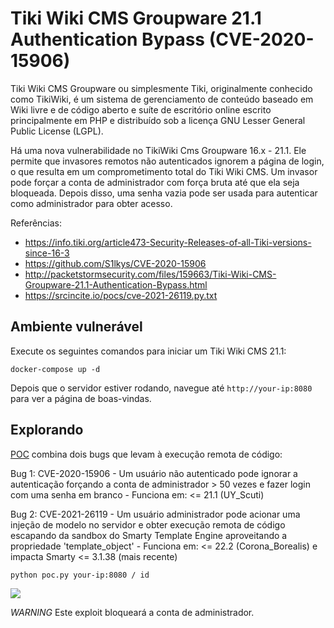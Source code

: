 # Tiki Wiki CMS Groupware 21.1 Authentication Bypass (CVE-2020-15906)

Tiki Wiki CMS Groupware ou simplesmente Tiki, originalmente conhecido como TikiWiki, é um sistema de gerenciamento de conteúdo baseado em Wiki livre e de código aberto e suíte de escritório online escrito principalmente em PHP e distribuído sob a licença GNU Lesser General Public License (LGPL).

Há uma nova vulnerabilidade no TikiWiki Cms Groupware 16.x - 21.1. Ele permite que invasores remotos não autenticados ignorem a página de login, o que resulta em um comprometimento total do Tiki Wiki CMS. Um invasor pode forçar a conta de administrador com força bruta até que ela seja bloqueada. Depois disso, uma senha vazia pode ser usada para autenticar como administrador para obter acesso.

Referências:

- https://info.tiki.org/article473-Security-Releases-of-all-Tiki-versions-since-16-3
- https://github.com/S1lkys/CVE-2020-15906
- http://packetstormsecurity.com/files/159663/Tiki-Wiki-CMS-Groupware-21.1-Authentication-Bypass.html
- https://srcincite.io/pocs/cve-2021-26119.py.txt

## Ambiente vulnerável

Execute os seguintes comandos para iniciar um Tiki Wiki CMS 21.1:

```
docker-compose up -d
```

Depois que o servidor estiver rodando, navegue até `http://your-ip:8080` para ver a página de boas-vindas.

## Explorando

[POC](https://srcincite.io/pocs/cve-2021-26119.py.txt) combina dois bugs que levam à execução remota de código:

Bug 1: CVE-2020-15906 - Um usuário não autenticado pode ignorar a autenticação forçando a conta de administrador > 50 vezes e fazer login com uma senha em branco - Funciona em: <= 21.1 (UY_Scuti)

Bug 2: CVE-2021-26119 - Um usuário administrador pode acionar uma injeção de modelo no servidor e obter execução remota de código escapando da sandbox do Smarty Template Engine aproveitando a propriedade 'template_object' - Funciona em: <= 22.2 (Corona_Borealis) e impacta Smarty <= 3.1.38 (mais recente)

```shell
python poc.py your-ip:8080 / id
```

![](1.png)

_WARNING_ Este exploit bloqueará a conta de administrador.
